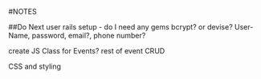 #NOTES

##Do Next
user rails setup - do I need any gems bcrypt? or devise?
User- Name, password, email?, phone number?

create JS Class for Events?
rest of event CRUD


CSS and styling